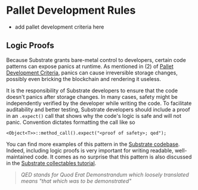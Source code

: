 # Pallet Development Rules

-   add pallet development criteria here

## Logic Proofs <a name = "qed"></a>

Because Substrate grants bare-metal control to developers, certain code patterns can expose panics
at runtime. As mentioned in (2) of [Pallet Development Criteria](#criteria), panics can cause
irreversible storage changes, possibly even bricking the blockchain and rendering it useless.

It is the responsibility of Substrate developers to ensure that the code doesn't panics after
storage changes. In many cases, safety might be independently verified by the developer while
writing the code. To facilitate auditability and better testing, Substrate developers should include
a proof in an `.expect()` call that shows why the code's logic is safe and will not panic.
Convention dictates formatting the call like so

```rust, ignore
<Object<T>>::method_call().expect("<proof of safety>; qed");
```

You can find more examples of this pattern in the
[Substrate codebase](https://github.com/paritytech/substrate/search?q=expect). Indeed, including
logic proofs is very important for writing readable, well-maintained code. It comes as no surprise
that this pattern is also discussed in the
[Substrate collectables tutorial](https://shawntabrizi.com/substrate-collectables-workshop/#/3/buying-a-kitty?id=remember-quotverify-first-write-lastquot).

> _QED stands for Quod Erat Demonstrandum which loosely translated means "that which was to be
> demonstrated"_
